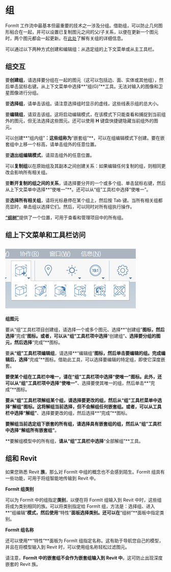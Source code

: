 # 组

FormIt 工作流中最基本但最重要的技术之一涉及分组。借助组，可以防止几何图形粘合在一起，并可以设置已复制图元之间的父/子关系，以便在更新一个图元时，两个图元都会一起更新。在[此处](../formit-primer/part-i/grouping-objects.md)了解有关组的详细信息。

可以通过以下两种方式创建和编辑组：从选定组的上下文菜单或从主工具栏。

## 组交互

要**创建组**，请选择要分组在一起的图元（这可以包括边、面、实体或其他组），然后单击鼠标右键。从上下文菜单中选择**“组(G)”**工具。无法对输入的图像和卫星图像进行分组。

要**选择组**，请单击该组。请注意选择组时显示的虚线，这些线表示组的总大小。

要**编辑组**，请双击该组。这将启动编辑模式，在该模式下只能查看和捕捉到当前组外的图元，但无法选择这些图元。还可以使用 **H** 键盘快捷键隐藏当前组外的图元。

可以创建**“组内组”**：这些组称为**“嵌套组”**，可以在组编辑模式下创建。要在嵌套组中上移一个标高，请单击组外的任意位置。

要**退出组编辑模式**，请双击组外的任意位置。

可以**复制组**以在原始组及其副本之间创建关系：如果编辑任何复制的组，则相同更改会影响所有相关组。

要**断开复制的组之间的关系**，请选择要分开的一个或多个组、单击鼠标右键，然后从上下文菜单中选择**“使唯一”**。还可以从“组”工具栏中选择“使唯一”。

要**选择所有相关组**，请将光标悬停在某个组上，然后按 Tab 键。当所有相关组都亮显时，单击组以选择它们。然后，可以同时对所有组执行操作。

[**“组树”**](groups-tree.md)提供了一个位置，可用于查看和管理项目中的所有组。

## 组上下文菜单和工具栏访问

## ![](../.gitbook/assets/grouptoolbar.png)

**组图元**

要从“组”工具栏项目创建组，请选择一个或多个图元、选择**“创建组”**图标，然后选择**“完成”**图标。或者，可以从“组”工具栏项中选择**“创建组”**、选择要分组的图元，然后选择**“完成”**图标。

要**从“组”工具栏项编辑组**，请选择**“编辑组”**图标，然后单击要编辑的组。完成编辑后，选择**“完成”**图标。借助此工具，可以选择要编辑的特定组，即使它深度嵌套。

**要使某个组在工具栏中唯一，**请在“组”工具栏项中选择**“使唯一”**图标。此外，还可以从“组”工具栏项中选择**“使唯一”**、选择要使其唯一的组，然后单击**“完成”**图标。

**要从“组”工具栏项解组某个组，**请选择要更改的组，然后从“组”工具栏菜单中选择**“解组”**图标。这将解组当前选择，但不会解组任何嵌套组。或者，可以从工具栏中选择**“解组”**、选择要更改的组，然后选择**“完成”**图标。

**要解组当前选定组下嵌套的所有组，**请选择具有嵌套组的组，然后从“组”工具栏中选择**“解组所有嵌套组”**。

**要解组模型中的所有组，**请从“组”工具栏中选择**“全部解组”**工具。

## 组和 Revit

如果您熟悉 Revit **族**，那么对 FormIt 中组的概念也不会感到陌生。FormIt 组具有一些功能，可用于将组智能地传输到 Revit 中。

**FormIt 组类别**

可以为 FormIt 中的组指定**类别**，以便在将 FormIt 组输入到 Revit 中时，这些组将成为类别相同的族。可以将类别指定给 FormIt 组，方法是：选择组、进入**“组编辑”**模式，然后使用**“特性”**面板选择类别。还可以在**“组树”**面板中指定类别。

**FormIt 组名称**

还可以使用**“特性”**面板为 FormIt 组指定名称。这有助于导航您自己的模型，并且在将模型输入到 Revit 时，可以使用组名称轻松过滤图元。

请注意，**FormIt 中的嵌套组不会作为嵌套组输入到 Revit 中**。这可防止出现深度嵌套的 Revit 族。

